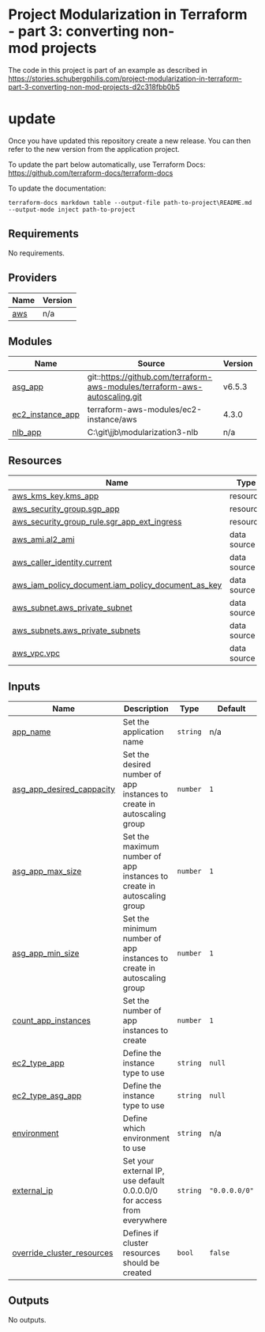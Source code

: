 # Project Modularization in Terraform - part 3: converting non-mod projects
The code in this project is part of an example as described in https://stories.schubergphilis.com/project-modularization-in-terraform-part-3-converting-non-mod-projects-d2c318fbb0b5

# update
Once you have updated this repository create a new release. You can then refer to the new version from the application project.

To update the part below automatically, use Terraform Docs: https://github.com/terraform-docs/terraform-docs

To update the documentation:
```
terraform-docs markdown table --output-file path-to-project\README.md --output-mode inject path-to-project
```

<!-- BEGIN_TF_DOCS -->
## Requirements

No requirements.

## Providers

| Name | Version |
|------|---------|
| <a name="provider_aws"></a> [aws](#provider\_aws) | n/a |

## Modules

| Name | Source | Version |
|------|--------|---------|
| <a name="module_asg_app"></a> [asg\_app](#module\_asg\_app) | git::https://github.com/terraform-aws-modules/terraform-aws-autoscaling.git | v6.5.3 |
| <a name="module_ec2_instance_app"></a> [ec2\_instance\_app](#module\_ec2\_instance\_app) | terraform-aws-modules/ec2-instance/aws | 4.3.0 |
| <a name="module_nlb_app"></a> [nlb\_app](#module\_nlb\_app) | C:\git\jjb\modularization3-nlb | n/a |

## Resources

| Name | Type |
|------|------|
| [aws_kms_key.kms_app](https://registry.terraform.io/providers/hashicorp/aws/latest/docs/resources/kms_key) | resource |
| [aws_security_group.sgp_app](https://registry.terraform.io/providers/hashicorp/aws/latest/docs/resources/security_group) | resource |
| [aws_security_group_rule.sgr_app_ext_ingress](https://registry.terraform.io/providers/hashicorp/aws/latest/docs/resources/security_group_rule) | resource |
| [aws_ami.al2_ami](https://registry.terraform.io/providers/hashicorp/aws/latest/docs/data-sources/ami) | data source |
| [aws_caller_identity.current](https://registry.terraform.io/providers/hashicorp/aws/latest/docs/data-sources/caller_identity) | data source |
| [aws_iam_policy_document.iam_policy_document_as_key](https://registry.terraform.io/providers/hashicorp/aws/latest/docs/data-sources/iam_policy_document) | data source |
| [aws_subnet.aws_private_subnet](https://registry.terraform.io/providers/hashicorp/aws/latest/docs/data-sources/subnet) | data source |
| [aws_subnets.aws_private_subnets](https://registry.terraform.io/providers/hashicorp/aws/latest/docs/data-sources/subnets) | data source |
| [aws_vpc.vpc](https://registry.terraform.io/providers/hashicorp/aws/latest/docs/data-sources/vpc) | data source |

## Inputs

| Name | Description | Type | Default | Required |
|------|-------------|------|---------|:--------:|
| <a name="input_app_name"></a> [app\_name](#input\_app\_name) | Set the application name | `string` | n/a | yes |
| <a name="input_asg_app_desired_cappacity"></a> [asg\_app\_desired\_cappacity](#input\_asg\_app\_desired\_cappacity) | Set the desired number of app instances to create in autoscaling group | `number` | `1` | no |
| <a name="input_asg_app_max_size"></a> [asg\_app\_max\_size](#input\_asg\_app\_max\_size) | Set the maximum number of app instances to create in autoscaling group | `number` | `1` | no |
| <a name="input_asg_app_min_size"></a> [asg\_app\_min\_size](#input\_asg\_app\_min\_size) | Set the minimum number of app instances to create in autoscaling group | `number` | `1` | no |
| <a name="input_count_app_instances"></a> [count\_app\_instances](#input\_count\_app\_instances) | Set the number of app instances to create | `number` | `1` | no |
| <a name="input_ec2_type_app"></a> [ec2\_type\_app](#input\_ec2\_type\_app) | Define the instance type to use | `string` | `null` | no |
| <a name="input_ec2_type_asg_app"></a> [ec2\_type\_asg\_app](#input\_ec2\_type\_asg\_app) | Define the instance type to use | `string` | `null` | no |
| <a name="input_environment"></a> [environment](#input\_environment) | Define which environment to use | `string` | n/a | yes |
| <a name="input_external_ip"></a> [external\_ip](#input\_external\_ip) | Set your external IP, use default 0.0.0.0/0 for access from everywhere | `string` | `"0.0.0.0/0"` | no |
| <a name="input_override_cluster_resources"></a> [override\_cluster\_resources](#input\_override\_cluster\_resources) | Defines if cluster resources should be created | `bool` | `false` | no |

## Outputs

No outputs.
<!-- END_TF_DOCS -->